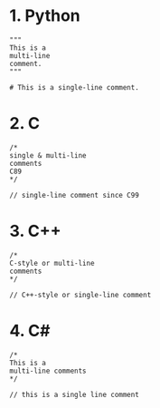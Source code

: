 # 1. Python
```
"""
This is a
multi-line
comment.
"""

# This is a single-line comment.
```

# 2. C
```
/*
single & multi-line
comments
C89
*/

// single-line comment since C99
```

# 3. C++
```
/*
C-style or multi-line
comments
*/

// C++-style or single-line comment
```

# 4. C#
```
/*
This is a
multi-line comments
*/

// this is a single line comment
```
